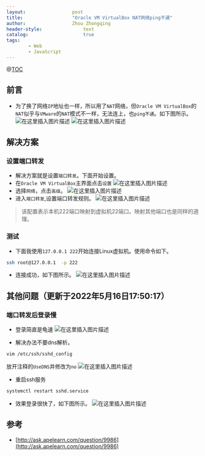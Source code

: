 ```yaml
---
layout:					post
title:					"Oracle VM VirtualBox NAT网络ping不通"
author:					Zhou Zhongqing
header-style:				text
catalog:					true
tags:
		- Web
		- JavaScript
---
```

@[TOC](目录)
## 前言
- 为了换了网络`IP`地址也一样，所以用了`NAT`网络，但`Oracle VM VirtualBox`的`NAT`似乎与`VMware`的`NAT`模式不一样，无法连上，也`ping不通`。如下图所示。
![在这里插入图片描述](https://i-blog.csdnimg.cn/blog_migrate/19f9d2aeaa9ee4d913f8336dd8968104.png)
![在这里插入图片描述](https://i-blog.csdnimg.cn/blog_migrate/71d50843783ebea254d19240c476b638.png)

## 解决方案
### 设置端口转发
- 解决方案就是设置`端口转发`。下面开始设置。
- 在`Oracle VM VirtualBox`主界面点击`设置`
![在这里插入图片描述](https://i-blog.csdnimg.cn/blog_migrate/a7c86c5851d0257faf5459ed1e3ffac4.png)
- 选择`网络`，点击`高级`。
![在这里插入图片描述](https://i-blog.csdnimg.cn/blog_migrate/447193dbab71a365234f1063a46ccb2b.png)
- 进入`端口转发`,设置端口转发规则。
![在这里插入图片描述](https://i-blog.csdnimg.cn/blog_migrate/01f958e2454e39d09633280510e51bfb.png)
> 该配置表示本机222端口映射到虚拟机22端口。映射其他端口也是同样的道理。
### 测试
- 下面我使用`127.0.0.1 222`开始连接Linux虚拟机。使用命令如下。
```bash
ssh root@127.0.0.1  -p 222
```
- 连接成功，如下图所示。
![在这里插入图片描述](https://i-blog.csdnimg.cn/blog_migrate/177cd136d31567704b877c3fae04eea6.png)
## 其他问题（更新于2022年5月16日17:50:17）
### 端口转发后登录慢
- 登录简直是龟速
![在这里插入图片描述](https://i-blog.csdnimg.cn/blog_migrate/319947b217144423dcbf62165ad6223a.png)

- 解决办法不要dns解析。

```bash
vim /etc/ssh/sshd_config
```
放开注释的`UseDNS`并修改为`no`
![在这里插入图片描述](https://i-blog.csdnimg.cn/blog_migrate/da62b6e8afdaa5af36d78f7d46d934aa.png)
- 重启ssh服务

```bash
systemctl restart sshd.service
```

- 效果登录很快了，如下图所示。
![在这里插入图片描述](https://i-blog.csdnimg.cn/blog_migrate/86b70b2c8c0a4340623b4ee8895aac77.gif)



## 参考
- [http://ask.apelearn.com/question/9986](http://ask.apelearn.com/question/9986)

 
